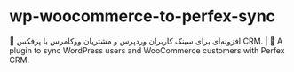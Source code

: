 # wp-woocommerce-to-perfex-sync
🔄 افزونه‌ای برای سینک کاربران وردپرس و مشتریان ووکامرس با پرفکس CRM. | 🔄 A plugin to sync WordPress users and WooCommerce customers with Perfex CRM.
